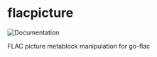 # flacpicture

![Documentation](https://godoc.org/github.com/go-flac/flacpicture?status.svg)

FLAC picture metablock manipulation for go-flac

